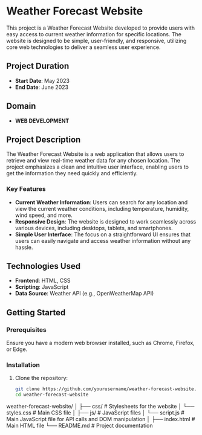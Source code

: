 # Weather Forecast Website

This project is a Weather Forecast Website developed to provide users with easy access to current weather information for specific locations. The website is designed to be simple, user-friendly, and responsive, utilizing core web technologies to deliver a seamless user experience.

## Project Duration

- **Start Date**: May 2023
- **End Date**: June 2023

## Domain

- **WEB DEVELOPMENT**

## Project Description

The Weather Forecast Website is a web application that allows users to retrieve and view real-time weather data for any chosen location. The project emphasizes a clean and intuitive user interface, enabling users to get the information they need quickly and efficiently.

### Key Features

- **Current Weather Information**: Users can search for any location and view the current weather conditions, including temperature, humidity, wind speed, and more.
- **Responsive Design**: The website is designed to work seamlessly across various devices, including desktops, tablets, and smartphones.
- **Simple User Interface**: The focus on a straightforward UI ensures that users can easily navigate and access weather information without any hassle.

## Technologies Used

- **Frontend**: HTML, CSS
- **Scripting**: JavaScript
- **Data Source**: Weather API (e.g., OpenWeatherMap API)

## Getting Started

### Prerequisites

Ensure you have a modern web browser installed, such as Chrome, Firefox, or Edge.

### Installation

1. Clone the repository:

   ```bash
   git clone https://github.com/yourusername/weather-forecast-website.git
   cd weather-forecast-website
weather-forecast-website/
│
├── css/                   # Stylesheets for the website
│   └── styles.css         # Main CSS file
│
├── js/                    # JavaScript files
│   └── script.js          # Main JavaScript file for API calls and DOM manipulation
│
├── index.html             # Main HTML file
└── README.md              # Project documentation
